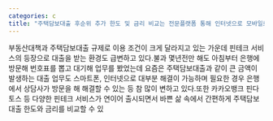 ```yaml
---
categories: c
title: "주택담보대출 후순위 추가 한도 및 금리 비교는 전문플랫폼 통해 인터넷으로 모바일로  ​"
---
```

부동산대책과 주택담보대출 규제로 이용 조건이 크게 달라지고 있는 가운데 핀테크 서비스의 등장으로 대출을 받는 환경도 급변하고 있다.​불과 몇년전만 해도 아침부터 은행에 방문해 번호표를 뽑고 대기해 업무를 봤었는데 요즘은 주택담보대출과 같이 큰 금액이 발생하는 대출 업무도 스마트폰, 인터넷으로 대부분 해결이 가능하며 필요한 경우 은행에서 상담사가 방문을 해 해결할 수 있는 등 참 많이 변하고 있다.​또한 카카오뱅크 핀다 토스 등 다양한 핀테크 서비스가 연이어 출시되면서 바쁜 삶 속에서 간편하게 주택담보대출 한도와 금리를 비교할 수 있